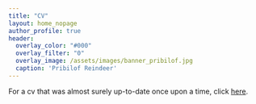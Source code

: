 ```yaml
---
title: "CV"
layout: home_nopage
author_profile: true
header:
  overlay_color: "#000"
  overlay_filter: "0"
  overlay_image: /assets/images/banner_pribilof.jpg
  caption: 'Pribilof Reindeer'
---
```

  
For a cv that was almost surely up-to-date once upon a time, click [here](../../assets/GurarieCV.pdf).